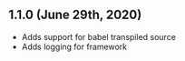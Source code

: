 ## 1.1.0 (June 29th, 2020)

- Adds support for babel transpiled source
- Adds logging for framework
